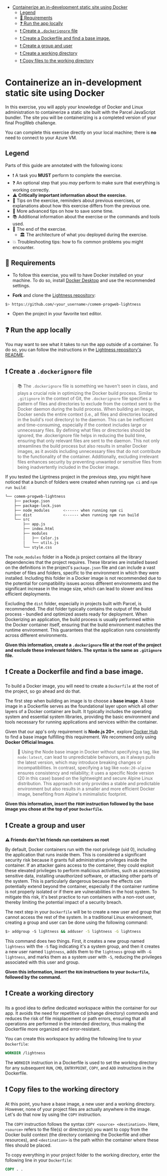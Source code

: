 <!-- START doctoc generated TOC please keep comment here to allow auto update -->
<!-- DON'T EDIT THIS SECTION, INSTEAD RE-RUN doctoc TO UPDATE -->

- [Containerize an in-development static site using Docker](#containerize-an-in-development-static-site-using-docker)
  - [Legend](#legend)
  - [:gem: Requirements](#gem-requirements)
  - [:question: Run the app locally](#question-run-the-app-locally)
  - [:exclamation: Create a `.dockerignore` file](#exclamation-create-a-dockerignore-file)
  - [:exclamation: Create a Dockerfile and find a base image.](#exclamation-create-a-dockerfile-and-find-a-base-image)
  - [:exclamation: Create a group and user](#exclamation-create-a-group-and-user)
  - [:exclamation: Create a working directory](#exclamation-create-a-working-directory)
  - [:exclamation: Copy files to the working directory](#exclamation-copy-files-to-the-working-directory)

<!-- END doctoc generated TOC please keep comment here to allow auto update -->

# Containerize an in-development static site using Docker

In this exercise, you will apply your knowledge of Docker and Linux administration to containerize a static site built with the Parcel JavaScript bundler. The site you will be containerizing is a completed version of your final ProgWeb challenge.

You can complete this exercise directly on your local machine; there is **no** need to connect to your Azure VM.

## Legend

Parts of this guide are annotated with the following icons:

- :exclamation: A task you **MUST** perform to complete the exercise.
- :question: An optional step that you _may_ perform to make sure that
  everything is working correctly.
- :warning: **Critically important information about the exercise.**
- :gem: Tips on the exercise, reminders about previous exercises, or
  explanations about how this exercise differs from the previous one.
- :space_invader: More advanced tips on how to save some time.
- :books: Additional information about the exercise or the commands and tools
  used.
- :checkered_flag: The end of the exercise.
  - :classical_building: The architecture of what you deployed during the
    exercise.
- :boom: Troubleshooting tips: how to fix common problems you might encounter.

## :gem: Requirements
* To follow this exercise, you will to have Docker installed on your machine. To do so, install [Docker Desktop][docker-desktop] and use the recommended settings.

* **Fork** and clone the [Lightness repository][lightness-repo]:

```bash
$> https://github.com/<your_username>/comem-progweb-lightness
```

* Open the project in your favorite text editor.

## :question: Run the app locally
You may want to see what it takes to run the app outside of a container. To do so, you can follow the instructions in the [Lightness repository's README][lightness-repo-installation].


## :exclamation: Create a `.dockerignore` file

> :books: The `.dockerignore` file is something we haven't seen in class, and plays a crucial role in optimizing the Docker build process. Similar to `.gitignore` in the  context of Git, the `.dockerignore` file specifies a pattern of files and directories to exclude from the context sent to the Docker daemon during the build process. When building an image, Docker sends the entire context (i.e., all files and directories located in the build's root directory) to the daemon. This can be inefficient and time-consuming, especially if the context includes large or unnecessary files. By defining what files or directories should be ignored, the .dockerignore file helps in reducing the build time, ensuring that only relevant files are sent to the daemon. This not only streamlines the build process but also results in smaller Docker images, as it avoids including unnecessary files that do not contribute to the functionality of the container. Additionally, excluding irrelevant files enhances security by preventing unwanted or sensitive files from being inadvertently included in the Docker image.

If you tested the Ligntness project in the previous step, you might have noticed that a bunch of folders were created when running `npm ci` and `npm run build`:

```bash
└── comem-progweb-lightness
    ├── package.json
    ├── package-lock.json
    ├── node_modules      <------ when running npm ci
    ├── dist              <------ when running npm run build
    └── src
        ├── app.js
        ├── index.html
        ├── modules
        │   ├── Color.js
        │   └── utils.js
        └── style.css
```

The `node_modules` folder in a Node.js project contains all the library dependencies that the project requires. These libraries are installed based on the definitions in the project's `package.json` file and can include a vast number of files and folders, specific to the environment in which they were installed. Including this folder in a Docker image is not recommended due to the potential for compatibility issues across different environments and the significant increase in the image size, which can lead to slower and less efficient deployments.


Excluding the `dist` folder, especially in projects built with Parcel, is recommended. The dist folder typically contains the output of the build process - bundled and optimized assets ready for deployment. When Dockerizing an application, the build process is usually performed within the Docker container itself, ensuring that the build environment matches the runtime environment. This guarantees that the application runs consistently across different environments.

**Given this information, create a `.dockerignore` file at the root of the project and exclude these irrelevant folders. The syntax is the same as `.gitignore` file.**

## :exclamation: Create a Dockerfile and find a base image.
To build a Docker image, you will need to create a `Dockerfile` at the root of the project, so go ahead and do that.

The first step when building an image is to choose a **base image**. A base image in a Dockerfile serves as the foundational layer upon which all other layers of a Docker container are built. It typically includes the operating system and essential system libraries, providing the basic environment and tools necessary for running applications and services within the container.

Given that our app's only requirement is **Node.js 20+**, explore [Docker Hub][docker-hub] to find a base image fulfilling this requirement. We recommend only using **Docker Official Images**.

> :space_invader: Using the Node base image in Docker without specifying a tag, like `node:latest`, can lead to unpredictable behaviors, as it always pulls the latest version, which may introduce breaking changes or incompatibilities. In contrast, specifying a tag like `node:20-alpine` ensures consistency and reliability; it uses a specific Node version (20 in this case) based on the lightweight and secure Alpine Linux distribution. This approach not only provides a stable and predictable environment but also results in a smaller and more efficient Docker image, benefiting from Alpine's minimalistic footprint.

**Given this information, insert the `FROM` instruction followed by the base image you chose at the top of your `Dockerfile`.**

## :exclamation: Create a group and user

**:warning: Friends don't let friends run containers as root**

By default, Docker containers run with the root privilege (uid 0), including the application that runs inside them. This is considered a significant security risk because it grants full administrative privileges inside the container. If an attacker gains access to the container, they could exploit these elevated privileges to perform malicious activities, such as accessing sensitive data, installing unauthorized software, or attacking other parts of the system. This is particularly dangerous because the effects can potentially extend beyond the container, especially if the container runtime is not properly isolated or if there are vulnerabilities in the host system. To mitigate this risk, it's best practice to run containers with a non-root user, thereby limiting the potential impact of a security breach.

The next step in your `Dockerfile` will be to create a new user and group that cannot access the rest of the system. In a traditional Linux environment, creating a group and user can be done using the following command:

```bash
$> addgroup -S lightness && adduser -S lightness -G lightness
```

This command does two things. First, it creates a new group named `lightness` with the `-S` flag indicating it's a system group, and then it creates a new user named `lightness`, adds them to the `lightness` group with `-G lightness`, and marks them as a system user with `-S`, reducing the privileges associated with this user and group.

**Given this information, insert the `RUN` instructions to your `Dockerfile`, followed by the command.**

## :exclamation: Create a working directory
Its a good idea to define dedicated workspace within the container for our app. It avoids the need for repetitive cd (change directory) commands and reduces the risk of file misplacement or path errors, ensuring that all operations are performed in the intended directory, thus making the Dockerfile more organized and error-resistant.

You can create this workspace by adding the following line to your `Dockerfile`:

```Dockerfile
WORKDIR /lightness
```

The `WORKDIR` instruction in a Dockerfile is used to set the working directory for any subsequent `RUN`, `CMD`, `ENTRYPOINT`, `COPY`, and `ADD` instructions in the Dockerfile.

## :exclamation: Copy files to the working directory
At this point, you have a base image, a new user and a working directory. However, none of your project files are actually anywhere in the image. Let's do that now by using the `COPY` instruction.

The `COPY` instruction follows the syntax `COPY <source> <destination>`. Here, `<source>` refers to the file(s) or directory(s) you want to copy from the Docker build context (the directory containing the Dockerfile and other resources), and `<destination>` is the path within the container where these files should be placed.

To copy everything in your project folder to the working directory, enter the following line in your `Dockerfile`:

```dockerfile
COPY . .
```

[docker]: https://www.docker.com/
[docker-desktop]: https://www.docker.com/products/docker-desktop/
[docker-hub]: https://hub.docker.com/search?q=&image_filter=official
[lightness-repo]: https://github.com/MediaComem/comem-progweb-lightness
[lightness-repo-installation]: https://github.com/MediaComem/comem-progweb-lightness?tab=readme-ov-file#-getting-started
